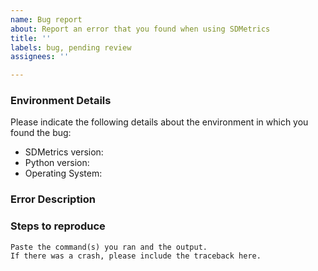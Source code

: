 ```yaml
---
name: Bug report
about: Report an error that you found when using SDMetrics
title: ''
labels: bug, pending review
assignees: ''

---
```


### Environment Details

Please indicate the following details about the environment in which you found the bug:

* SDMetrics version:
* Python version:
* Operating System:

### Error Description

<!--Replace this text with a description of what you were trying to get done.
Tell us what happened, what went wrong, and what you expected to happen.-->

### Steps to reproduce

<!--Replace this text with a description of the steps that anyone can follow to
reproduce the error. If the error happens only on a specific dataset, please
consider attaching some example data to the issue so that others can use it
to reproduce the error.-->

```
Paste the command(s) you ran and the output.
If there was a crash, please include the traceback here.
```
